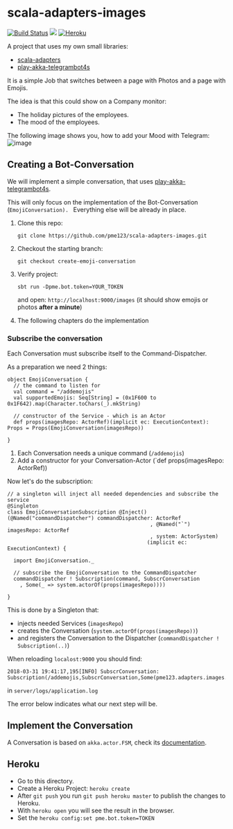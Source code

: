 # scala-adapters-images
[![Build Status](https://travis-ci.org/pme123/scala-adapters-images.svg?branch=master)](https://travis-ci.org/pme123/scala-adapters-images)
[![](https://jitpack.io/v/pme123/scala-adapters-images.svg)](https://jitpack.io/#pme123/scala-adapters-images)
[![Heroku](http://heroku-badge.herokuapp.com/?app=quiet-wave-78301)](https://quiet-wave-78301.herokuapp.com)

A project that uses my own small libraries:
* [scala-adapters](https://github.com/pme123/scala-adapters)
* [play-akka-telegrambot4s](https://github.com/pme123/play-akka-telegrambot4s)

It is a simple Job that switches between a page with Photos and a page with Emojis.

The idea is that this could show on a Company monitor:
* The holiday pictures of the employees.
* The mood of the employees.

The following image shows you, how to add your Mood with Telegram:
![image](https://user-images.githubusercontent.com/3437927/38164619-91f8ff72-3507-11e8-862c-a5a612d03234.png)

## Creating a Bot-Conversation
We will implement a simple conversation, that uses [play-akka-telegrambot4s](https://github.com/pme123/play-akka-telegrambot4s).

This will only focus on the  implementation of the Bot-Conversation (`EmojiConversation). `
Everything else will be already in place.

1. Clone this repo:
   
   `git clone https://github.com/pme123/scala-adapters-images.git`
1. Checkout the starting branch:

   `git checkout create-emoji-conversation`
   
1. Verify project:

   `sbt run -Dpme.bot.token=YOUR_TOKEN`
   
   and open: `http://localhost:9000/images` (it should show emojis or photos **after a minute**)
   
1. The following chapters do the implementation

### Subscribe the conversation
Each Conversation must subscribe itself to the Command-Dispatcher.

As a preparation we need 2 things:

    object EmojiConversation {
      // the command to listen for
      val command = "/addemojis"
      val supportedEmojis: Seq[String] = (0x1F600 to 0x1F642).map(Character.toChars(_).mkString)
    
      // constructor of the Service - which is an Actor
      def props(imagesRepo: ActorRef)(implicit ec: ExecutionContext): Props = Props(EmojiConversation(imagesRepo))
    
    }
    
1. Each Conversation needs a unique command (`/addemojis`)
1. Add a constructor for your Conversation-Actor (`def props(imagesRepo: ActorRef))

Now let's do the subscription:

    // a singleton will inject all needed dependencies and subscribe the service
    @Singleton
    class EmojiConversationSubscription @Inject()(@Named("commandDispatcher") commandDispatcher: ActorRef
                                                  , @Named("`") imagesRepo: ActorRef
                                                  , system: ActorSystem)
                                                 (implicit ec: ExecutionContext) {
    
      import EmojiConversation._
    
      // subscribe the EmojiConversation to the CommandDispatcher
      commandDispatcher ! Subscription(command, SubscrConversation
        , Some(_ => system.actorOf(props(imagesRepo))))
    
    }

This is done by a Singleton that:
* injects needed Services (`imagesRepo`) 
* creates the Conversation (`system.actorOf(props(imagesRepo))`)
* and registers the Conversation to the Dispatcher (`commandDispatcher ! Subscription(..)`)
 
When reloading `localost:9000` you should find:

    2018-03-31 19:41:17,195[INFO] SubscrConversation: Subscription(/addemojis,SubscrConversation,Some(pme123.adapters.images.server.control.EmojiConversationSubscription$$Lambda$6058/36045612@5ac2517e))  

in `server/logs/application.log`

The error below indicates what our next step will be.

## Implement the Conversation
A Conversation is based on `akka.actor.FSM`, check its [documentation](https://doc.akka.io/docs/akka/2.5/fsm.html).   




## Heroku
 - Go to this directory.
 - Create a Heroku Project: `heroku create`
 - After `git push` you run `git push heroku master` to publish the changes to Heroku.
 - With `heroku open` you will see the result in the browser.
 - Set the `heroku config:set pme.bot.token=TOKEN`
 
 